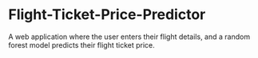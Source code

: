 # Flight-Ticket-Price-Predictor
A web application where the user enters their flight details, and a random forest model predicts their flight ticket price.
